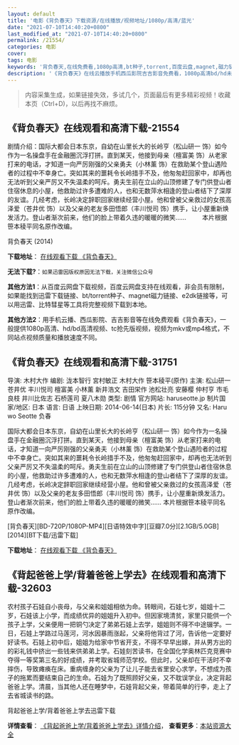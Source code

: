 ```yaml
---
layout: default
title: '电影《背负春天》下载资源/在线播放/视频地址/1080p/高清/蓝光'
date: "2021-07-10T14:40:20+0800"
last_modified_at: "2021-07-10T14:40:20+0800"
permalink: /21554/
categories: 电影
cover:
tags: 电影
keywords: '背负春天,在线免费看,1080p高清,bt种子,torrent,百度云盘,magnet,磁力链,迅雷下载资源'
description: '《背负春天》在线云播放手机西瓜影院吉吉影音免费看，1080p高清bd/hd未删减完整版和tc抢先枪版，mkv/mp4格式，附带bt/torrent种子、magnet/磁力链、百度云盘、网盘资源迅雷下载链接'
---
```


>内容采集生成，如果链接失效，多试几个，页面最后有更多精彩视频！收藏本页（Ctrl+D)，以后再找不麻烦。


## 《背负春天》在线观看和高清下载-21554

剧情介绍：国际大都会日本东京，自幼在山里长大的长岭亨（松山研一 饰）如今作为一名操盘手在金融圈沉浮打拼。直到某天，他接到母亲（檀富美 饰）从老家打来的电话，才知道一向严厉刚强的父亲勇夫（小林薰 饰）在救助某个登山遇险者的过程中不幸身亡。突如其来的噩耗令长岭措手不及，他匆匆赶回家中，却再也无法听到父亲严厉又不失温柔的呵斥。勇夫生前在立山的山顶修建了专门供登山者住宿休息的小屋，他救助过许多遭难的人，也和无数萍水相逢的登山者结下了深厚的友谊。几经考虑，长岭决定辞职回家继续经营小屋。他和曾被父亲救过的女孩高泽爱（苍井优 饰）以及父亲的老友多田悟郎（丰川悦司 饰）携手，让小屋重新焕发活力。登山者渐次前来，他们的脸上带着久违的暖暖的微笑……  　　本片根据笹本稜平同名原作改编。


背负春天 (2014)

**下载地址**： [在线观看下载 《背负春天》](https://www.btbtdy.me/btdy/dy1072.html) 


**无法下载?**：`如果迅雷因版权原因无法下载，关注微信公众号 `

**其他方法1**：从百度云网盘下载视频，百度云网盘支持在线观看，非会员有限制，如果能找到迅雷下载链接、bt/torrent种子、magnet磁力链接、e2dk链接等，可以用迅雷、比特彗星等工具将完整视频下载到本地。

**其他方法2**：用手机云播、西瓜影院、吉吉影音等在线免费观看《背负春天》，一般提供1080p高清、hd/bd高清视频、tc抢先版视频，视频为mkv或mp4格式，不同站点视频质量和播放速度不同。


## 《背负春天》在线观看和高清下载-31751

导演: 木村大作 编剧: 泷本智行 宮村敏正 木村大作 笹本稜平(原作) 主演: 松山研一 苍井优 丰川悦司 檀富美 小林薰 新井浩文 吉田栄作 池松壮亮 安藤樱 仲村亨 市毛良枝 井川比佐志 石桥莲司 夏八木勋 类型: 剧情 官方网站: haruseotte.jp 制片国家/地区: 日本 语言: 日语 上映日期: 2014-06-14(日本) 片长: 115分钟 又名: Haru wo Seotte 负春

国际大都会日本东京，自幼在山里长大的长岭亨（松山研一 饰）如今作为一名操盘手在金融圈沉浮打拼。直到某天，他接到母亲（檀富美 饰）从老家打来的电话，才知道一向严厉刚强的父亲勇夫（小林薰 饰）在救助某个登山遇险者的过程中不幸身亡。突如其来的噩耗令长岭措手不及，他匆匆赶回家中，却再也无法听到父亲严厉又不失温柔的呵斥。勇夫生前在立山的山顶修建了专门供登山者住宿休息的小屋，他救助过许多遭难的人，也和无数萍水相逢的登山者结下了深厚的友谊。几经考虑，长岭决定辞职回家继续经营小屋。他和曾被父亲救过的女孩高泽爱（苍井优 饰）以及父亲的老友多田悟郎（丰川悦司 饰）携手，让小屋重新焕发活力。登山者渐次前来，他们的脸上带着久违的暖暖的微笑…… 本片根据笹本稜平同名原作改编。


[背负春天][BD-720P/1080P-MP4][日语特效中字][豆瓣7.0分][2.1GB/5.0GB][2014][BT下载/迅雷下载]

**下载地址**： [在线观看下载 《背负春天》](https://www.btdx8.com/torrent/haru_wo_seotte_2014.html) 


## 《背起爸爸上学/背着爸爸上学去》在线观看和高清下载-32603

农村孩子石娃自小丧母，与父亲和姐姐相依为命。转眼间，石娃七岁，姐姐十二岁，石娃该上小学，而成绩优异的姐姐升入初中。但因家境清贫，家里只能供一个孩子上学，父亲便用一把铜勺决定了弟弟石娃上去学，姐姐则不得不中途辍学。一日，石娃上学路过马莲河，河水因暴雨涨起，父亲将他背过了河，告诉他一定要好好读书。石娃上初中后，姐姐为给家中节省开支，不得不早早出嫁，并从男方出的的彩礼钱中挤出一些钱来供弟弟上学。石娃刻苦读书，在全国化学奥林匹克竞赛中夺得一等奖第三名的好成绩，并考取省城师范学校。但此时，父亲却在干活时不幸摔伤，导致瘫痪在床。重病缠身的父亲为了让儿子能去省里安心求学，不想成为孩子的拖累而要结束自己的生命。石娃为了既照顾好父亲，又不耽误学业，决定背起爸爸上学。清晨，当其他人还在睡梦中，石娃背起父亲，带着简单的行李，走上了去省城读书的路。</p>


背起爸爸上学/背着爸爸上学去迅雷下载

**详情查看**： [《背起爸爸上学/背着爸爸上学去》详情介绍](/movie/32603/)， **查看更多**：[本站资源大全](/movie/t/all/)

